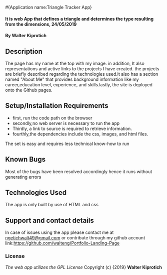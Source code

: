 #{Application name:Triangle Tracker App}

#### It is web App that defines a triangle and determines the type resulting from the dimensions, 24/05/2019

#### By **Walter Kiprotich**

## Description

The page has my name at the top with my image. in addition, It also representations and active links to the projects I have created. the projects are briefly described regarding the technologies used.it also has a section named "About Me" that provides background information like my career,education level, experience, and skills.lastly, the site is deployed onto the Github pages.

## Setup/Installation Requirements

-   first, run the code path on the browser
-   secondly,no web server is necessary to run the app
-   Thirdly, a link to source is required to retrieve information.
-   fourthly,the dependencies include the css, images, and html files.

The set is easy and requires less technical know-how to run

## Known Bugs

Most of the bugs have been resolved accordingly hence it runs without generating errors

## Technologies Used

The app is only built by use of HTML and css

## Support and contact details

In case of issues using the app please contact me at ngetichwalt49@gmail.com or contribute through my github account link:<https://github.com/walteng/Portfolio-Landing-Page>

### License

_The web app utilizes the GPL License_
Copyright (c) {2019} **Walter Kiprotich**
